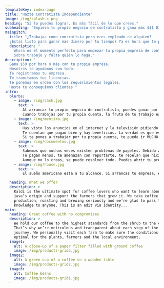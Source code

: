 ```yaml
---
templateKey: index-page
title: "Hazte Contratista Independiente"
image: /img/splash-c.png
heading: "Sí lo puedes lograr. Es más fácil de lo que crees."
subheading: "Empieza tu propio negocio de contratista y gana más $$$ DINERO $$$"
mainpitch:
  title: "¿Trabajas como contratista pero eres empleado de alguien?  
  ¿Estas listo para ganar más dinero por tu tiempo? Ya es hora qué te paguen lo que vale tu trabajo."
  description: "
    Ahora es el momento perfecto para empezar tu propia empresa de contratista.  
    Sobra trabajo y falta quién lo haga."
description: "
  Gana $50 por hora ó más con tu propia empresa.
  Nosotros te ayudamos con todo:
  Te registramos tu empresa.
  Te tramitamos tus licencias.
  Te ponemos en orden con los requerimientos legales.
  Hasta te conseguimos clientes."
intro:
  blurbs:
    - image: /img/cash.jpg
      text: >
        Al arrancar tu propio negocio de contratista, puedes ganar por lo menos $50 por hora, el doble de lo que pagan los trabajos de empleado.
        Cuando trabajas por tu propia cuenta, la fruta de tu trabajo es tuya, no de tu jefe. Gana buen dinero sin tener jefe.
    - image: /img/mentira.jpg
      text: >
        Has visto los anuncios en el internet y la televisión pidiendo que apliques para ser empleado.
        Te cuentan que pagan bien y hay beneficios. La verdad es que eso puro rollo porque solo es para cierto tipo de gente.
        Si te pones a trabajar por tu propia cuenta, te puede ir MUCHO mejor.
    - image: /img/documentos.jpg
      text: >
        Sabemos que muchas veces existen problemas de papeles. Debido a esto, todo se complica.
        Te pagan menos, te amenazan con reportarte, te repelan que hiciste mal el trabajo para bajarte el precio, etc.
        Aunque no lo creas, se puede resolver todo. Puedes abrir tu propio negocio con ITIN y estar bien. Quitate complicaciones.
    - image: /img/house.jpg
      text: >
        El sueño americano esta a tu alcance. Si arrancas tu empresa, el éxito está en tus manos y podrás obtener lo que siempre has deseado.

  heading: What we offer
  description: >
    Kaldi is the ultimate spot for coffee lovers who want to learn about their
    java’s origin and support the farmers that grew it. We take coffee
    production, roasting and brewing seriously and we’re glad to pass that
    knowledge to anyone. This is an edit via identity...
main:
  heading: Great coffee with no compromises
  description: >
    We hold our coffee to the highest standards from the shrub to the cup.
    That’s why we’re meticulous and transparent about each step of the coffee’s
    journey. We personally visit each farm to make sure the conditions are
    optimal for the plants, farmers and the local environment.
  image1:
    alt: A close-up of a paper filter filled with ground coffee
    image: /img/products-grid3.jpg
  image2:
    alt: A green cup of a coffee on a wooden table
    image: /img/products-grid2.jpg
  image3:
    alt: Coffee beans
    image: /img/products-grid1.jpg
---
```

